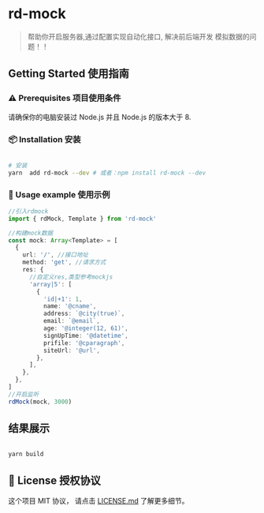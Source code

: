 # rd-mock

> 帮助你开启服务器,通过配置实现自动化接口, 解决前后端开发 模拟数据的问题！！

## Getting Started 使用指南

### ⚠️ Prerequisites 项目使用条件

请确保你的电脑安装过 Node.js 并且 Node.js 的版本大于 8.

### 📦 Installation 安装

```bash

# 安装
yarn  add rd-mock --dev # 或者：npm install rd-mock --dev

```

### 🔨 Usage example 使用示例

```typescript
//引入rdmock
import { rdMock, Template } from 'rd-mock'

//构建mock数据
const mock: Array<Template> = [
  {
    url: '/', //接口地址
    method: 'get', //请求方式
    res: {
      //自定义res,类型参考mockjs
      'array|5': [
        {
          'id|+1': 1,
          name: '@cname',
          address: `@city(true)`,
          email: `@email`,
          age: '@integer(12, 61)',
          signUpTime: '@datetime',
          prifile: '@cparagraph',
          siteUrl: '@url',
        },
      ],
    },
  },
]
//开启监听
rdMock(mock, 3000)
```

## 结果展示

```bash

yarn build

```

## 👀 License 授权协议

这个项目 MIT 协议， 请点击 [LICENSE.md](LICENSE.md) 了解更多细节。
